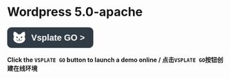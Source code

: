 # Wordpress 5.0-apache

<a href="https://www.vsplate.com/?docker-compose=https://github.com/vsplate/dcenvs/wordpress/5.0-apache"><img alt="VSPLATE GO" src="https://raw.githubusercontent.com/vsplate/images/master/vsgo_btn.png" width="200px"></a>

**Click the `VSPLATE GO` button to launch a demo online / 点击`VSPLATE GO`按钮创建在线环境**